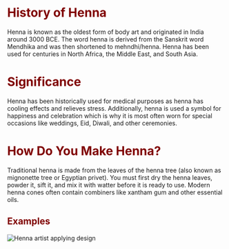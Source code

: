 <html>
<head>
<title> <strong> HENNA 101 </strong>  </title>
</head> 
<body> 
<h1 style="color:#800000"> <b> History of Henna </b></h1>
<p> Henna is known as the oldest form of body art and originated in India around 3000 BCE. The word henna is derived from the Sanskrit word Mendhika and was then shortened to mehndhi/henna. Henna has been used for centuries in North Africa, the Middle East, and South Asia. 
<h1 style="color:#800000"> <b> Significance </b></h1>
<p> Henna has been historically used for medical purposes as henna has cooling effects and relieves stress. Additionally, henna is used a symbol for happiness and celebration which is why it is most often worn for special occasions like weddings, Eid, Diwali, and other ceremonies. </p>
<h1 style="color:#800000"> <b> How Do You Make Henna? </b></h1>
<p> Traditional henna is made from the leaves of the henna tree (also known as mignonette tree or Egyptian privet). You must first dry the henna leaves, powder it, sift it, and mix it with watter before it is ready to use. Modern henna cones often contain combiners like xantham gum and other essential oils. </p>
<h2 style="color:#800000"> Examples </h2>
<img src="[https://plus.unsplash.com/premium_photo-1661862397518-8e50332b6e97?q=80&w=1170&auto=format&fit=crop&ixlib=rb-4.1.0&ixid=M3wxMjA3fDB8MHxwaG90by1wYWdlfHx8fGVufDB8fHx8fA%3D%3D](https://media.istockphoto.com/id/178086008/photo/mehndi.jpg?s=2048x2048&w=is&k=20&c=4QeZnbirAZhLqLAnk6HP1-f0PxqkNsTFbWpZvnNNpJM=)" alt="Henna artist applying design" 
  style="display:block;margin:20px width:200px:60%;heightborder-radius:15px;"
